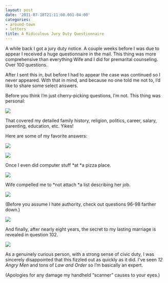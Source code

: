 ```yaml
---
layout: post
date: '2011-07-18T21:11:00.001-04:00'
categories:
- around-town
- letters
title: A Ridiculous Jury Duty Questionnaire
---
```


A while back I got a jury duty notice. A couple weeks before I was due to appear I received a huge questionnaire in the mail. This thing was more comprehensive than everything Wife and I did for premarital counseling. Over 100 questions.

After I sent this in, but before I had to appear the case was continued so I never appeared. With that in mind, and because no one told me not to, I’d like to share some select answers.

Before you think I’m just cherry-picking questions, I’m not. This thing was personal:

![](/assets/2011/IMG_20110302_191038.jpg)

That covered my detailed family history, religion, politics, career, salary, parenting, education, etc. Yikes!

Here are some of my favorite answers:  

![](/assets/2011/IMG_20110302_191429.jpg)

![](/assets/2011/IMG_20110302_191835.jpg)

Once I even did computer stuff *at *a pizza place.

![](/assets/2011/IMG_20110302_192155.jpg)

Wife compelled me to *not attach *a list describing her job.

![](/assets/2011/IMG_20110302_195136.jpg)

(Before you assume I hate authority, check out questions 96-98 farther down.)

![](/assets/2011/IMG_20110302_195104.jpg)

And finally, after nearly eight years, the secret to my lasting marriage is revealed in question 102.

![](/assets/2011/IMG_20110302_195122.jpg)

As a genuinely curious person, with a strong sense of civic duty, I was sincerely disappointed that this fizzled out as quickly as it did. I’ve seen *12 Angry Men* and tons of *Law and Order* so I’m basically an expert.

(Apologies for any damage my handheld “scanner” causes to your eyes.)